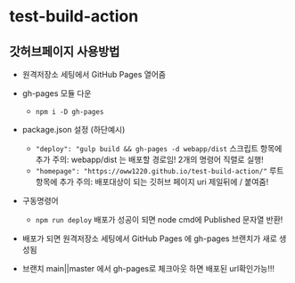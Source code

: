 # test-build-action


## 갓허브페이지 사용방법
- 원격저장소 세팅에서 GitHub Pages 열어줌

- gh-pages 모듈 다운
    - `npm i -D gh-pages`

- package.json 설정 (하단예시)
    - `"deploy": "gulp build && gh-pages -d webapp/dist` 스크립트 항목에 추가
    주의: webapp/dist 는 배포할 경로임! 2개의 명령어 직렬로 실행!
    - `"homepage": "https://oww1220.github.io/test-build-action/"` 루트항목에 추가 
    주의: 배포대상이 되는 깃허브 페이지 uri 제일뒤에 / 붙여줌!

- 구동명령어 
    - `npm run deploy`
    배포가 성공이 되면 node cmd에 Published 문자열 반환!

- 배포가 되면 원격저장소 세팅에서 GitHub Pages 에 gh-pages 브랜치가 새로 생성됨
- 브랜치 main||master 에서 gh-pages로 체크아웃 하면 배포된 url확인가능!!!

